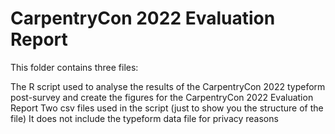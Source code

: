 # CarpentryCon 2022 Evaluation Report
This folder contains three files:

The R script used to analyse the results of the CarpentryCon 2022 typeform post-survey and create the figures for the CarpentryCon 2022 Evaluation Report
Two csv files used in the script (just to show you the structure of the file)
It does not include the typeform data file for privacy reasons
